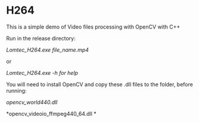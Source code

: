 # H264

This is a simple demo of Video files processing with OpenCV with C++

Run in the release directory:

*Lomtec_H264.exe file_name.mp4*

or

*Lomtec_H264.exe -h  for help*

You will need to install OpenCV and copy these .dll files to the folder, before running:

*opencv_world440.dll*

*opencv_videoio_ffmpeg440_64.dll *
